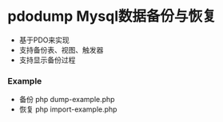 # pdodump Mysql数据备份与恢复

- 基于PDO来实现
- 支持备份表、视图、触发器
- 支持显示备份过程


### Example

- 备份 php dump-example.php
- 恢复 php import-example.php